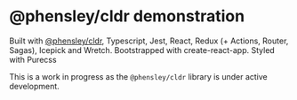 # @phensley/cldr demonstration

Built with [@phensley/cldr](https://github.com/phensley/cldr-engine), Typescript, Jest, React, Redux (+ Actions, Router, Sagas), Icepick and Wretch. Bootstrapped with create-react-app. Styled with Purecss

This is a work in progress as the `@phensley/cldr` library is under active development.
